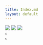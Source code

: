 ```yaml
---
title: Index.md
layout: default
---
```


<div id="Fader" class="fader">
	  <img class="slide" src="{{ site.baseurl }}img/Kids-India-(M1key.me)-Website.jpg"/>
	  <img class="slide" src="{{ site.baseurl }}img/TeamRevive-Website.jpg"/>
	  <img class="slide" src="{{ site.baseurl }}img/Women-India(DFID-UK-Department-for-International-Development)-Website.jpg"/>
	    <div class="fader_controls">
	      <div class="page prev" data-target="prev">&lsaquo;</div>
	      <div class="page next" data-target="next">&rsaquo;</div>
	      <ul class="pager_list"></ul>
	    </div>
	</div>